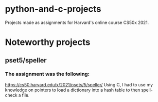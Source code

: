 # python-and-c-projects
Projects made as assignments for Harvard's online course CS50x 2021.


# Noteworthy projects
## pset5/speller
### The assignment was the following:
https://cs50.harvard.edu/x/2021/psets/5/speller/
Using C, I had to use my knowledge on pointers to load a dictionary into a hash table to then spell-check a file. 
